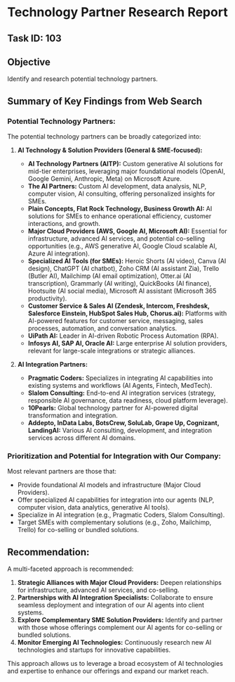 # Technology Partner Research Report

## Task ID: 103

## Objective
Identify and research potential technology partners.

## Summary of Key Findings from Web Search

### Potential Technology Partners:

The potential technology partners can be broadly categorized into:

1.  **AI Technology & Solution Providers (General & SME-focused):**
    *   **AI Technology Partners (AITP):** Custom generative AI solutions for mid-tier enterprises, leveraging major foundational models (OpenAI, Google Gemini, Anthropic, Meta) on Microsoft Azure.
    *   **The AI Partners:** Custom AI development, data analysis, NLP, computer vision, AI consulting, offering personalized insights for SMEs.
    *   **Plain Concepts, Flat Rock Technology, Business Growth AI:** AI solutions for SMEs to enhance operational efficiency, customer interactions, and growth.
    *   **Major Cloud Providers (AWS, Google AI, Microsoft AI):** Essential for infrastructure, advanced AI services, and potential co-selling opportunities (e.g., AWS generative AI, Google Cloud scalable AI, Azure AI integration).
    *   **Specialized AI Tools (for SMEs):** Heroic Shorts (AI video), Canva (AI design), ChatGPT (AI chatbot), Zoho CRM (AI assistant Zia), Trello (Butler AI), Mailchimp (AI email optimization), Otter.ai (AI transcription), Grammarly (AI writing), QuickBooks (AI finance), Hootsuite (AI social media), Microsoft AI assistant (Microsoft 365 productivity).
    *   **Customer Service & Sales AI (Zendesk, Intercom, Freshdesk, Salesforce Einstein, HubSpot Sales Hub, Chorus.ai):** Platforms with AI-powered features for customer service, messaging, sales processes, automation, and conversation analytics.
    *   **UiPath AI:** Leader in AI-driven Robotic Process Automation (RPA).
    *   **Infosys AI, SAP AI, Oracle AI:** Large enterprise AI solution providers, relevant for large-scale integrations or strategic alliances.

2.  **AI Integration Partners:**
    *   **Pragmatic Coders:** Specializes in integrating AI capabilities into existing systems and workflows (AI Agents, Fintech, MedTech).
    *   **Slalom Consulting:** End-to-end AI integration services (strategy, responsible AI governance, data readiness, cloud platform leverage).
    *   **10Pearls:** Global technology partner for AI-powered digital transformation and integration.
    *   **Addepto, InData Labs, BotsCrew, SoluLab, Grape Up, Cognizant, LandingAI:** Various AI consulting, development, and integration services across different AI domains.

### Prioritization and Potential for Integration with Our Company:

Most relevant partners are those that:
*   Provide foundational AI models and infrastructure (Major Cloud Providers).
*   Offer specialized AI capabilities for integration into our agents (NLP, computer vision, data analytics, generative AI tools).
*   Specialize in AI integration (e.g., Pragmatic Coders, Slalom Consulting).
*   Target SMEs with complementary solutions (e.g., Zoho, Mailchimp, Trello) for co-selling or bundled solutions.

## Recommendation:

A multi-faceted approach is recommended:

1.  **Strategic Alliances with Major Cloud Providers:** Deepen relationships for infrastructure, advanced AI services, and co-selling.
2.  **Partnerships with AI Integration Specialists:** Collaborate to ensure seamless deployment and integration of our AI agents into client systems.
3.  **Explore Complementary SME Solution Providers:** Identify and partner with those whose offerings complement our AI agents for co-selling or bundled solutions.
4.  **Monitor Emerging AI Technologies:** Continuously research new AI technologies and startups for innovative capabilities.

This approach allows us to leverage a broad ecosystem of AI technologies and expertise to enhance our offerings and expand our market reach.